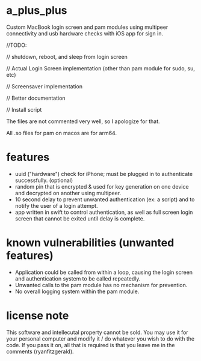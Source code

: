 # a_plus_plus

Custom MacBook login screen and pam modules using multipeer connectivity and usb hardware checks with iOS app for sign in.

//TODO:

//   shutdown, reboot, and sleep from login screen

//   Actual Login Screen implementation (other than pam module for sudo, su, etc)

//   Screensaver implementation

//   Better documentation

//   Install script

The files are not commented very well, so I apologize for that.

All .so files for pam on macos are for arm64.

# features

- uuid ("hardware") check for iPhone; must be plugged in to authenticate successfully. (optional)
- random pin that is encrypted & used for key generation on one device and decrypted on another using multipeer.
- 10 second delay to prevent unwanted authentication (ex: a script) and to notify the user of a login attempt.
- app written in swift to control authentication, as well as full screen login screen that cannot be exited until delay is complete.

# known vulnerabilities (unwanted features)

- Application could be called from within a loop, causing the login screen and authentication system to be called repeatedly.
- Unwanted calls to the pam module has no mechanism for prevention.
- No overall logging system within the pam module.

# license note

This software and intellecutal property cannot be sold. You may use it for your personal computer and modify it / do whatever you wish to do with the code. If you pass it on, all that is required is that you leave me in the comments (ryanfitzgerald).
